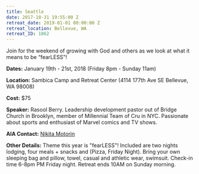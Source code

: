 ```yaml
---
title: Seattle
date: 2017-10-31 19:55:00 Z
retreat_date: 2019-01-01 00:00:00 Z
retreat_location: Bellevue, WA
retreat_ID: 1862
---
```


Join for the weekend of growing with God and others as we look at what it means to be “fearLESS"!

**Dates:** January 19th - 21st, 2018 (Friday 8pm - Sunday 11am)

**Location:** Sambica Camp and Retreat Center (4114 177th Ave SE Bellevue, WA 98008)

**Cost:** $75

**Speaker:** Rasool Berry. Leadership development pastor out of Bridge Church in Brooklyn, member of Millennial Team of Cru in NYC. Passionate about sports and enthusiast of Marvel comics and TV shows.

**AIA Contact:** [Nikita Motorin](https://mail.google.com/mail/?view=cm&fs=1&tf=1&to=nikita.motorin@athletesinaction.org)

**Other Details:** Theme this year is "fearLESS"! Included are two nights lodging, four meals \+ snacks and (Pizza, Friday Night). Bring your own sleeping bag and pillow, towel, casual and athletic wear, swimsuit. Check-in time 6-8pm PM Friday night. Retreat ends 10AM on Sunday morning.